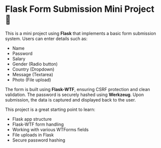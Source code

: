 # Flask Form Submission Mini Project 📝

This is a mini project using **Flask** that implements a basic form submission system. Users can enter details such as:

- Name
- Password
- Salary
- Gender (Radio button)
- Country (Dropdown)
- Message (Textarea)
- Photo (File upload)

The form is built using **Flask-WTF**, ensuring CSRF protection and clean validation. The password is securely hashed using **Werkzeug**. Upon submission, the data is captured and displayed back to the user.

This project is a great starting point to learn:

- Flask app structure
- Flask-WTF form handling
- Working with various WTForms fields
- File uploads in Flask
- Secure password hashing